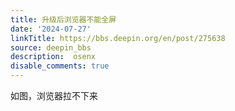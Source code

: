 ```yaml
---
title: 升级后浏览器不能全屏
date: '2024-07-27'
linkTitle: https://bbs.deepin.org/en/post/275638
source: deepin_bbs
description:  osenx 
disable_comments: true
---
```

如图，浏览器拉不下来
